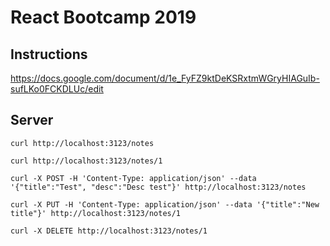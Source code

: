# React Bootcamp 2019

## Instructions

https://docs.google.com/document/d/1e_FyFZ9ktDeKSRxtmWGryHIAGuIb-sufLKo0FCKDLUc/edit

## Server

```
curl http://localhost:3123/notes

curl http://localhost:3123/notes/1

curl -X POST -H 'Content-Type: application/json' --data '{"title":"Test", "desc":"Desc test"}' http://localhost:3123/notes

curl -X PUT -H 'Content-Type: application/json' --data '{"title":"New title"}' http://localhost:3123/notes/1

curl -X DELETE http://localhost:3123/notes/1
```